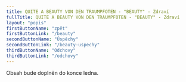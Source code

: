 ```yaml
---
title: QUITE A BEAUTY VON DEN TRAUMPFOTEN - "BEAUTY" - Zdraví
fullTitle: QUITE A BEAUTY VON DEN TRAUMPFOTEN - "BEAUTY" - Zdraví
layout: "popis"
firstButtonName: "zpět"
firstButtonLink: "/beauty"
secondButtonName: "Úspěchy"
secondButtonLink: "/beauty-uspechy"
thirdButtonName: "Odchovy"
thirdButtonLink: "/odchovy"
---
```

Obsah bude doplněn do konce ledna.
